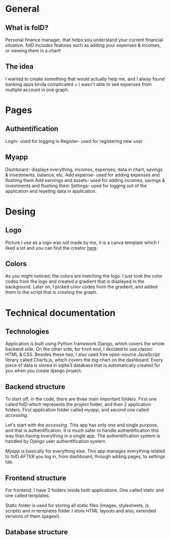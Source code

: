 # General

## What is folD?
Personal finance manager, that helps you understand your current financial situation. folD includes features such as adding your expenses & incomes, or viewing them in a chart!

## The idea
I wanted to create something that would actually help me, and I alway found banking apps kinda complicated + I wasn't able to see expenses from multiple account in one graph.

# Pages

## Authentification
Login- used for logging in
Register- used for registering new user

## Myapp
Dashboard- displays everything, incomes, expenses, data in chart, savings & investments, balance, etc. 
Add expense- used for adding expenses and flushing them
Add earnings and assets- used for adding incomes, savings & investments and flushing them 
Settings- used for logging out of the application and reseting data in application.

# Desing

## Logo
Picture I use as a logo was not made by me, it is a canva template which I liked a lot and you can find the creator [here](https://www.canva.com/p/cincin-emas/).

## Colors
As you might noticed, the colors are matching the logo. I just took the color codes from the logo and created a gradient that is displayed in the background. Later on, I picked color codes from the gradient, and added them to the script that is creating the graph.

# Technical documentation

## Technologies
Application is built using Python framework Django, which covers the whole backend side.
On the other side, for front end, I decided to use classic HTML & CSS. Besides these two, I also used free open-source JavaScript library called Charts.js, which covers the big chart on the dashboard.
Every piece of data is stored in sqlite3 database that is automatically created for you when you create django project.

## Backend structure
To start off, in the code, there are three main important folders. First one called folD which represents the project folder, and then 2 application folders. First application folder called *myapp*, and second one called *accessing*.

Let's start with the *accessing*. This app has only one and single purpose, and that is authentification. It is much safer to handle authentification this way than having everything in a single app. The authentification system is handled by Django user authentification system.

*Myapp* is basically for everything else. This app manages everything related to folD AFTER you log in, from dashboard, through adding pages, to settings tab.

## Frontend structure

For frontend, I have 2 folders inside both applications. One called static and one called templates.

Static folder is used for storing all static files (images, stylesheets, js scripts) and in templates folder I store HTML layouts and also, extended versions of them (pages!).



## Database structure

##
